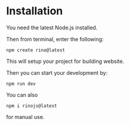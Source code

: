 <!--
{
  "title": "Installation",
  "time": "2025-04-13T01:21:00.000Z",
  "description": "Installation You need the latest Node.js installed. Then from terminal, enter the following: npm create rino@latest This will setup your project for building website. Then you can start your development by: npm run dev You can also npm i rinojs@latest for manual use."
}
-->

# Installation

You need the latest Node.js installed.

Then from terminal, enter the following:
```
npm create rino@latest
```
This will setup your project for building website.

Then you can start your development by:
```
npm run dev
```

You can also
```
npm i rinojs@latest
```
for manual use.